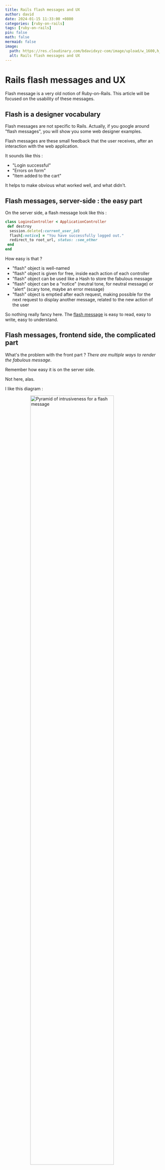 ```yaml
---
title: Rails flash messages and UX
author: david
date: 2024-01-15 11:33:00 +0800
categories: [ruby-on-rails]
tags: [ruby-on-rails]
pin: false
math: false
mermaid: false
image:
  path: https://res.cloudinary.com/bdavidxyz-com/image/upload/w_1600,h_836,q_100/l_text:Karla_72_bold:Rails%20flash%20messages%20and%20UX,co_rgb:ffe4e6,c_fit,w_1400,h_240/fl_layer_apply,g_south_west,x_100,y_180/l_text:Karla_48:How%20to%20maximise%20care,co_rgb:ffe4e680,c_fit,w_1400/fl_layer_apply,g_south_west,x_100,y_100/newblog/globals/bg_me.jpg
  alt: Rails flash messages and UX
---
```


# Rails flash messages and UX

Flash message is a very old notion of Ruby-on-Rails. This article will be focused on the usability of these messages.

## Flash is a designer vocabulary

Flash messages are not specific to Rails. Actually, if you google around "flash messages", you will show you some web designer examples.

Flash messages are these small feedback that the user receives, after an interaction with the web application.

It sounds like this :

- "Login successful"
- "Errors on form"
- "Item added to the cart"

It helps to make obvious what worked well, and what didn't.

## Flash messages, server-side : the easy part

On the server side, a flash message look like this :

```ruby
class LoginsController < ApplicationController
 def destroy
  session.delete(:current_user_id)
  flash[:notice] = "You have successfully logged out."
  redirect_to root_url, status: :see_other
 end
end
```

How easy is that ?

- "flash" object is well-named
- "flash" object is given for free, inside each action of each controller
- "flash" object can be used like a Hash to store the fabulous message
- "flash" object can be a "notice" (neutral tone, for neutral message) or "alert" (scary tone, maybe an error message)
- "flash" object is emptied after each request, making possible for the next request to display another message, related to the new action of the user

So nothing really fancy here. The [flash message](/blog/how-to-use-rails-flash-messages/) is easy to read, easy to write, easy to understand.

## Flash messages, frontend side, the complicated part

What's the problem with the front part ? _There are multiple ways to render the fabulous message_.

Remember how easy it is on the server side.

Not here, alas.

I like this diagram :

<figure> 
<img style="display:block;float:none;margin-left:auto;margin-right:auto;width:80%" src="https://res.cloudinary.com/bdavidxyz-com/image/upload/v1705051455/newblog/flash-and-ux/pyramid.png" loading="lazy" alt="Pyramid of intrusiveness for a flash message"> 
<figcaption style="display:block;float:none;margin-left:auto;margin-right:auto;width:80%">Pyramid of intrusiveness for a flash message</figcaption> 
</figure> 

Source : [Thirdwunder design alerts notifications](https://www.thirdwunder.com/blog/ui-ux-design-alerts-notifications/)

As you can see, there are tons of ways to render the flash message, but there are not all equals : they can be classified with their degree of intrusiveness.

- A Spinner is less intrusive than a toast message (the small rectangle message in a corner of the screen)
- A toast message is less intrusive than a HTML banner
- A modal is super-intrusive

Notice that "intrusive" doesn't mean "bad". It just correlated to the degree of dangerousness of the current action.

Typically, if you try to delete a Github repository, you will probably have a User Experience that matches the top of the pyramid, because you risk losing data in an irreversible way.

## How do rails-y websites solves this

From what I noticed, for Rails-based websites, it's mostly a set-and-forget setup.

Let's see some examples :

- <a href="railsdev.com" target="_blank">railsdev.com</a>
Mostly solved with inserted divs on-the-fly. But not all of them. Error messages are rendered with a ViewComponent named ToastMessageComponent, which is probably, well, a toast message . You can check any reference of flash message through the [opened-source code of railsdevs](https://github.com/search?q=repo%3Ajoemasilotti%2Frailsdevs.com%20flash&type=code).

- <a href="hotrails.dev" target="_blank">hotrails.dev</a> Use toasts messages, the use of Hotwire is nicely described through a <a href="https://www.hotrails.dev/turbo-rails/flash-messages-hotwire" target="_blank">excellent  tutorial about flash messages</a>.

- <a href="gorails.com" target="_blank">gorails.com</a> Some error messages are rendered as a on-top HTML banner, it is something you would probably do if you follow <a href="https://guides.rubyonrails.org/action_controller_overview.html#the-flash" target="_blank">official documentation about flash messages</a>
:

```erb
<html>
 <!-- <head/> -->
 <body>
  <% flash.each do |name, msg| -%>
   <%= content_tag :div, msg, class: name %>
  <% end -%>

  <!-- more content -->
 </body>
</html>
```

So as you can guess, a banner will be displayed on top of your website *each and every time* you need to give feedback to your user.

It's both **bad** and **good**.

- The good part is efficiency. You don't want to spend too much time on flash messages, given the amount of work on other parts of your application.
- The bad one is the connection to your user. Will he/she see the banner on top of your website, if he/she filled a small form at the bottom of a page ? Maybe not.

Probably the best way to tackle this is to do like the rails-y websites, but also to take care about particular pages, where the banner or other global strategy will _not_ apply.

## Rails flash message and a11y issues

Since the rise of Single Page Application ~10 years ago, and Hotwire ~2 years ago, more and more elements appear dynamically on the page, making it difficult for screen readers to read anything.

I wouldn't say that making a flash message accessible is difficult, but, you need to take time to read the docs, and more importantly, to test it manually.

Rails devs love to talk (and code) about Rspec, Minitest, and simplecov, the thing is,

> Automated accessibility tools catch only around 20-25% of A11Y issues; the more interactive your webpage is, the fewer bugs it catches. 
{: .prompt-tip }

Extracted from this excellent <a href="https://www.smashingmagazine.com/2023/02/guide-accessible-form-validation/#required-fields" target="_blank">smashing magazine article about accessibility</a>, it also covers feedback messages - in the special case of form error, but still very useful.

There's also an excellent documentation about <a href="https://getbootstrap.com/docs/5.3/components/toasts/#accessibility" target="_blank">toast messages in the official Bootstrap documentation</a> - as if I prefer TailwindCSS by now, this article is more general-purpose anyway, so not bound to any CSS tool.

## Conclusion

To sum up, if I was starting a new Rails application nowadays, I would treat flash messages this way :

- First, I would enrich the base vocabulary of the server-side flash message object. Remember, it only takes care of `:notice` and `:alert`. Most <a href="https://flowbite.com/docs/components/alerts/" target="_blank">Tailwind kits have 5 or more kind of message</a>. This will maximise the kind of messages you want to say to your user
- Second, I will generalize the rendering on the frontend, like most rails-y websites do. But, I will also take care about *not* using this strategy for a particular case.
- Third, I will embed accessibility from day one. This is not negotiable. I don't want to lose users, and I don't want to build things for the most lucky and healthy of us.

Take care, health first then!

David